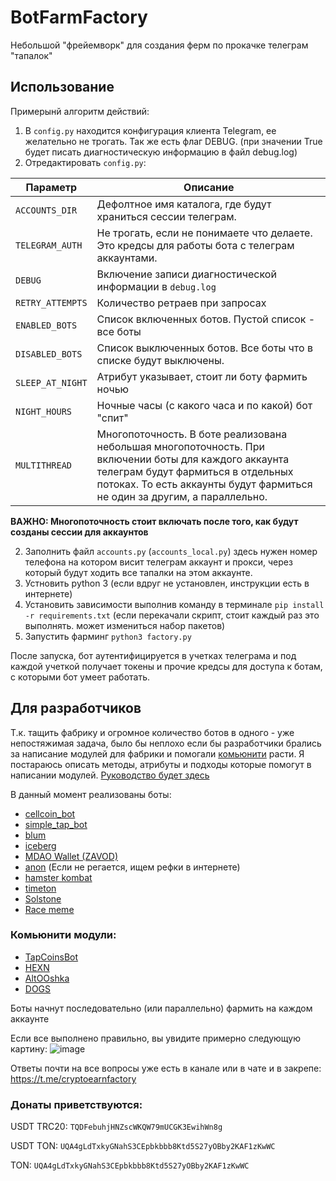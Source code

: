 # BotFarmFactory
Небольшой "фрейемворк" для создания ферм по прокачке телеграм "тапалок"

## Использование
Примерынй алгоритм действий:
1. В `config.py` находится конфигурация клиента Telegram, ее желательно не трогать. Так же есть флаг DEBUG. (при значении True будет писать диагностическую информацию в файл debug.log)
1. Отредактировать `config.py`:

| Параметр | Описание |
| - | - |
| `ACCOUNTS_DIR` | Дефолтное имя каталога, где будут храниться сессии телеграм. |
| `TELEGRAM_AUTH` | Не трогать, если не понимаете что делаете. Это кредсы для работы бота с телеграм аккаунтами. |
| `DEBUG` | Включение записи диагностической информации в `debug.log` |
| `RETRY_ATTEMPTS` | Количество ретраев при запросах |
| `ENABLED_BOTS` | Список включенных ботов. Пустой список - все боты |включены. Если добавить хоть один бот - работать будет только он. |
| `DISABLED_BOTS` | Список выключенных ботов. Все боты что в списке будут выключены. |
| `SLEEP_AT_NIGHT` | Атрибут указывает, стоит ли боту фармить ночью |
| `NIGHT_HOURS` | Ночные часы (с какого часа и по какой) бот "спит" |
| `MULTITHREAD` | Многопоточность. В боте реализована небольшая многопоточность. При включении боты для каждого аккаунта телеграм будут фармиться в отдельных потоках. То есть аккаунты будут фармиться не один за другим, а параллельно. |

**ВАЖНО: Многопоточность стоит включать после того, как будут созданы сессии для аккаунтов**

2. Заполнить файл `accounts.py` (`accounts_local.py`) здесь нужен номер телефона на котором висит телеграм аккаунт и прокси, через который будут ходить все тапалки на этом аккаунте.
3. Устновить python 3 (если вдруг не установлен, инструкции есть в интернете)
4. Установить зависимости выполнив команду в терминале `pip install -r requirements.txt` (если перекачали скрипт, стоит каждый раз это выполнять. может измениться набор пакетов)
5. Запустить фарминг `python3 factory.py`

После запуска, бот аутентифицируется в учетках телеграма и под каждой учеткой получает токены и прочие кредсы для доступа к ботам, с которыми бот умеет работать.


## Для разработчиков
Т.к. тащить фабрику и огромное количество ботов в одного - уже непостяжимая задача, было бы неплохо если бы разработчики брались за написание модулей для фабрики и помогали [комьюнити](https://t.me/cryptoautofarm) расти. 
Я постараюсь описать методы, атрибуты и подходы которые помогут в написании модулей. [Руководство будет здесь](bots/base/DEV_GUIDE.md)

В данный момент реализованы боты:

- [cellcoin_bot](https://t.me/cellcoin_bot?start=102796269)
- [simple_tap_bot](https://t.me/Simple_Tap_Bot?start=1718085881160)
- [blum](https://t.me/BlumCryptoBot/app?startapp=ref_ItXoLRFElL)
- [iceberg](https://t.me/IcebergAppBot?start=referral_102796269)
- [MDAO Wallet (ZAVOD)](https://t.me/Mdaowalletbot?start=102796269)
- [anon](https://t.me/AnonEarnBot) (Если не регается, ищем рефки в интернете)
- [hamster kombat](https://t.me/Hamster_kombat_bot/start?startapp=kentId102796269)
- [timeton](https://t.me/TimeTONbot?start=TotalAwesome)
- [Solstone](https://t.me/solstonebot?start=102796269)
- [Race meme](https://t.me/Racememe_bot?start=_102796269)

### Комьюнити модули:

- [TapCoinsBot](https://t.me/tapcoinsbot/app?startapp=ref_QjG2zG)
- [HEXN](https://t.me/hexn_bot/app?startapp=63b093b0-fcb8-41b5-8f50-bc61983ef4e3)
- [AltOOshka](https://t.me/altooshka_bot?start=z6HfRqEhax4)
- [DOGS](https://t.me/dogshouse_bot/join?startapp=07wokQJZTrS5FSrah8SigQ)

Боты начнут последовательно (или параллельно) фармить на каждом аккаунте

Если все выполнено правильно, вы увидите примерно следующую картину:
![image](https://github.com/TotalAwesome/BotFarmFactory/assets/39047158/a0e77b95-5ae1-4f64-b68d-cb904c0866b7)

Ответы почти на все вопросы уже есть в канале или в чате и в закрепе: https://t.me/cryptoearnfactory

### Донаты приветствуются: 

USDT TRC20: `TQDFebuhjHNZscWKQW79mUCGK3EwihWn8g`

USDT TON: `UQA4gLdTxkyGNahS3CEpbkbbb8Ktd5S27yOBby2KAF1zKwWC`

TON: `UQA4gLdTxkyGNahS3CEpbkbbb8Ktd5S27yOBby2KAF1zKwWC`
